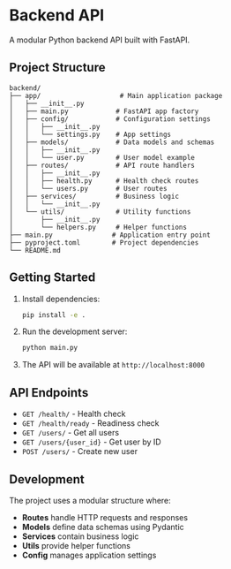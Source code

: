 # Backend API

A modular Python backend API built with FastAPI.

## Project Structure

```
backend/
├── app/                    # Main application package
│   ├── __init__.py
│   ├── main.py            # FastAPI app factory
│   ├── config/            # Configuration settings
│   │   ├── __init__.py
│   │   └── settings.py    # App settings
│   ├── models/            # Data models and schemas
│   │   ├── __init__.py
│   │   └── user.py        # User model example
│   ├── routes/            # API route handlers
│   │   ├── __init__.py
│   │   ├── health.py      # Health check routes
│   │   └── users.py       # User routes
│   ├── services/          # Business logic
│   │   └── __init__.py
│   └── utils/             # Utility functions
│       ├── __init__.py
│       └── helpers.py     # Helper functions
├── main.py               # Application entry point
├── pyproject.toml        # Project dependencies
└── README.md
```

## Getting Started

1. Install dependencies:
   ```bash
   pip install -e .
   ```

2. Run the development server:
   ```bash
   python main.py
   ```

3. The API will be available at `http://localhost:8000`

## API Endpoints

- `GET /health/` - Health check
- `GET /health/ready` - Readiness check
- `GET /users/` - Get all users
- `GET /users/{user_id}` - Get user by ID
- `POST /users/` - Create new user

## Development

The project uses a modular structure where:
- **Routes** handle HTTP requests and responses
- **Models** define data schemas using Pydantic
- **Services** contain business logic
- **Utils** provide helper functions
- **Config** manages application settings
